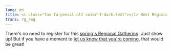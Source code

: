 ```yaml
---
lang: en
title: <i class="fas fa-pencil-alt color-1-dark-text"></i> Next Regional Gathering registration
trans: rg_reg
---
```

There's no need to register for this [spring's Regional Gathering](/next_rg_program). Just show up! But if you have a moment to [let us know that you're coming](/contact), that would be great!
